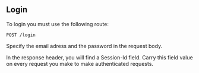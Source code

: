 ## Login

To login you must use the following route:

```POST /login```

Specify the email adress and the password in the request body.

In the response header, you will find a Session-Id field.
Carry this field value on every request you make to make authenticated requests.
